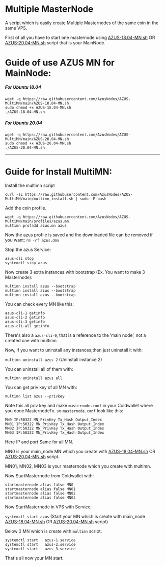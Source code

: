 # Multiple MasterNode

A script which is easily create Multiple Masternodes of the same coin in the same VPS.

First of all you have to start one masternode using <a href="https://github.com/AzusNodes/AZUS-MultiMN/blob/main/AZUS-18.04-MN.sh">AZUS-18.04-MN.sh</a> OR <a href="https://github.com/AzusNodes/AZUS-MultiMN/blob/main/AZUS-20.04-MN.sh">AZUS-20.04-MN.sh</a> script that is your MainNode.

# Guide of use AZUS MN for MainNode:

##### For Ubuntu 18.04
```
wget -q https://raw.githubusercontent.com/AzusNodes/AZUS-MultiMN/main/AZUS-18.04-MN.sh
sudo chmod +x AZUS-18.04-MN.sh
./AZUS-18.04-MN.sh
```

##### For Ubuntu 20.04
```
wget -q https://raw.githubusercontent.com/AzusNodes/AZUS-MultiMN/main/AZUS-20.04-MN.sh
sudo chmod +x AZUS-20.04-MN.sh
./AZUS-20.04-MN.sh
```

***

# Guide for Install MultiMN:

Install the multimn script 

`curl -sL https://raw.githubusercontent.com/AzusNodes/AZUS-MultiMN/main/multimn_install.sh | sudo -E bash -`

Add the coin profile.
```
wget -q https://raw.githubusercontent.com/AzusNodes/AZUS-MultiMN/main/profiles/azus.mn
multimn profadd azus.mn azus
```
Now the azus profile is saved and the downloaded file can be removed if you want: `rm -rf azus.dmn`

Stop the azus Service:
```
azus-cli stop
systemctl stop azus
```
Now create 3 extra instances with bootstrap (Ex. You want to make 3 Masternode):
```
multimn install azus --bootstrap
multimn install azus --bootstrap
multimn install azus --bootstrap
```
You can check every MN like this:
```
azus-cli-1 getinfo
azus-cli-2 getinfo
azus-cli-3 getinfo
azus-cli-all getinfo
```
There's also a `azus-cli-0`, that is a reference to the 'main node', not a created one with multimn.

Now, if you want to uninstall any instances,then just uninstall it with:

`multimn uninstall azus 2` (Uninstall instance 2)

You can uninstall all of them with:

`multimn uninstall azus all`


You can get priv key of all MN with:

`multimn list azus --privkey`


Note this all priv key and make `masternode.conf` in your Coldwallet where you done MasternodeTx.
so `masternode.conf` look like this:
```
MN0 IP:50322 MN_PrivKey Tx_Hash Output_Index
MN01 IP:50322 MN_PrivKey Tx_Hash Output_Index
MN02 IP:50322 MN_PrivKey Tx_Hash Output_Index
MN03 IP:50322 MN_PrivKey Tx_Hash Output_Index
```

Here IP and port Same for all MN.

MN0 is your main_node MN which you create with <a href="https://github.com/AzusNodes/AZUS-MultiMN/blob/main/AZUS-18.04-MN.sh">AZUS-18.04-MN.sh</a> OR <a href="https://github.com/AzusNodes/AZUS-MultiMN/blob/main/AZUS-20.04-MN.sh">AZUS-20.04-MN.sh</a> script.

MN01, MN02, MN03 is your masternode which you create with multimn.


Now StartMasternode from Coldwallet with:
```
startmasternode alias false MN0
startmasternode alias false MN01
startmasternode alias false MN02
startmasternode alias false MN03
```

Now StartMasternode in VPS with Service:

`systemctl start azus` (Start your MN which is create with main_node <a href="https://github.com/AzusNodes/AZUS-MultiMN/blob/main/AZUS-18.04-MN.sh">AZUS-18.04-MN.sh</a> OR <a href="https://github.com/AzusNodes/AZUS-MultiMN/blob/main/AZUS-20.04-MN.sh">AZUS-20.04-MN.sh</a> script)

Below 3 MN which is create with `multimn` script.
```
systemctl start   azus-1.service
systemctl start   azus-2.service
systemctl start   azus-3.service
```

That's all now your MN start.

